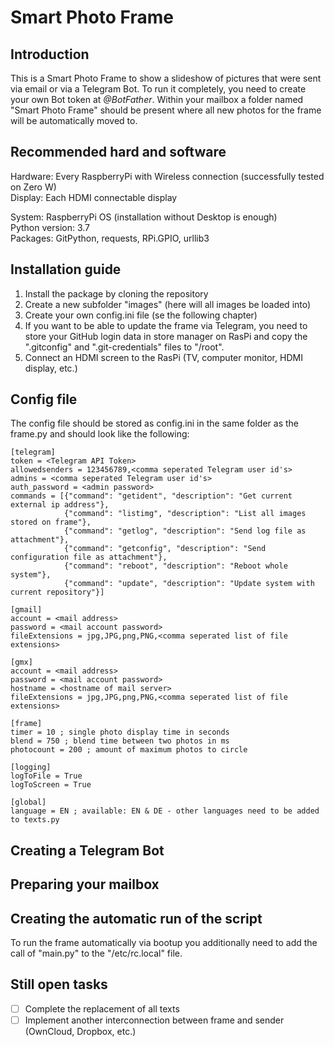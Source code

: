 # Smart Photo Frame

## Introduction

This is a Smart Photo Frame to show a slideshow of pictures that were sent via email or via a Telegram Bot. To run it completely, you need to create your own Bot token at *@BotFather*. Within your mailbox a folder named "Smart Photo Frame" should be present where all new photos for the frame will be automatically moved to.

## Recommended hard and software

Hardware: Every RaspberryPi with Wireless connection (successfully tested on Zero W)\
Display: Each HDMI connectable display

System: RaspberryPi OS (installation without Desktop is enough)\
Python version: 3.7\
Packages: GitPython, requests, RPi.GPIO, urllib3

## Installation guide

1. Install the package by cloning the repository
2. Create a new subfolder "images" (here will all images be loaded into)
3. Create your own config.ini file (se the following chapter)
4. If you want to be able to update the frame via Telegram, you need to store your GitHub login data in store manager on RasPi and copy the ".gitconfig" and ".git-credentials" files to "/root".
5. Connect an HDMI screen to the RasPi (TV, computer monitor, HDMI display, etc.)

## Config file

The config file should be stored as config.ini in the same folder as the frame.py and should look like the following:
```
[telegram]
token = <Telegram API Token>
allowedsenders = 123456789,<comma seperated Telegram user id's>
admins = <comma seperated Telegram user id's>
auth_password = <admin password>
commands = [{"command": "getident", "description": "Get current external ip address"},
            {"command": "listimg", "description": "List all images stored on frame"},
            {"command": "getlog", "description": "Send log file as attachment"},
            {"command": "getconfig", "description": "Send configuration file as attachment"},
            {"command": "reboot", "description": "Reboot whole system"},
            {"command": "update", "description": "Update system with current repository"}]

[gmail]
account = <mail address>
password = <mail account password>
fileExtensions = jpg,JPG,png,PNG,<comma seperated list of file extensions>

[gmx]
account = <mail address>
password = <mail account password>
hostname = <hostname of mail server>
fileExtensions = jpg,JPG,png,PNG,<comma seperated list of file extensions>

[frame]
timer = 10 ; single photo display time in seconds 
blend = 750 ; blend time between two photos in ms
photocount = 200 ; amount of maximum photos to circle

[logging]
logToFile = True
logToScreen = True

[global]
language = EN ; available: EN & DE - other languages need to be added to texts.py
```

## Creating a Telegram Bot


## Preparing your mailbox


## Creating the automatic run of the script

To run the frame automatically via bootup you additionally need to add the call of "main.py" to the "/etc/rc.local" file.

## Still open tasks

- [ ] Complete the replacement of all texts
- [ ] Implement another interconnection between frame and sender (OwnCloud, Dropbox, etc.)